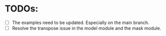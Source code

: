 # TODOs:
- [ ] The examples need to be updated. Especially on the main branch.
- [ ] Resolve the transpose issue in the model module and the mask module.